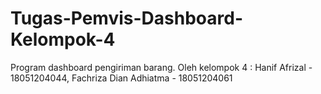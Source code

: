 # Tugas-Pemvis-Dashboard-Kelompok-4
Program dashboard pengiriman barang. Oleh kelompok 4 : Hanif Afrizal - 18051204044, Fachriza Dian Adhiatma - 18051204061
